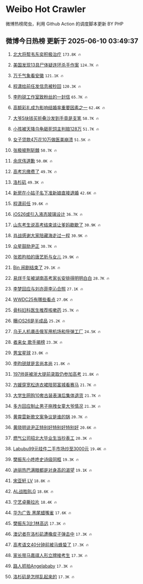 # Weibo Hot Crawler 



微博热榜爬虫，利用 Github Action 的调度脚本更新 BY PHP 


## 微博今日热榜 更新于 2025-06-10 03:49:37 
1. [北大将帮韦东奕积极治疗](https://s.weibo.com/weibo?q=%23%E5%8C%97%E5%A4%A7%E5%B0%86%E5%B8%AE%E9%9F%A6%E4%B8%9C%E5%A5%95%E7%A7%AF%E6%9E%81%E6%B2%BB%E7%96%97%23&t=31&band_rank=1&Refer=top) `173.8K 🔥` 

1. [美国发现13具尸体疑连环杀手作案](https://s.weibo.com/weibo?q=%23%E7%BE%8E%E5%9B%BD%E5%8F%91%E7%8E%B013%E5%85%B7%E5%B0%B8%E4%BD%93%E7%96%91%E8%BF%9E%E7%8E%AF%E6%9D%80%E6%89%8B%E4%BD%9C%E6%A1%88%23&t=31&band_rank=2&Refer=top) `124.7K 🔥` 

1. [万千气象看安徽](https://s.weibo.com/weibo?q=%23%E4%B8%87%E5%8D%83%E6%B0%94%E8%B1%A1%E7%9C%8B%E5%AE%89%E5%BE%BD%23&t=31&band_rank=3&Refer=top) `121.1K 🔥` 

1. [程潇给前任发信息被秒回](https://s.weibo.com/weibo?q=%E7%A8%8B%E6%BD%87%E7%BB%99%E5%89%8D%E4%BB%BB%E5%8F%91%E4%BF%A1%E6%81%AF%E8%A2%AB%E7%A7%92%E5%9B%9E&t=31&band_rank=4&Refer=top) `120.3K 🔥` 

1. [李昀锐工作室致粉丝的一封信](https://s.weibo.com/weibo?q=%23%E6%9D%8E%E6%98%80%E9%94%90%E5%B7%A5%E4%BD%9C%E5%AE%A4%E8%87%B4%E7%B2%89%E4%B8%9D%E7%9A%84%E4%B8%80%E5%B0%81%E4%BF%A1%23&t=31&band_rank=5&Refer=top) `65.7K 🔥` 

1. [高额彩礼成为影响结婚率重要因素之一](https://s.weibo.com/weibo?q=%23%E9%AB%98%E9%A2%9D%E5%BD%A9%E7%A4%BC%E6%88%90%E4%B8%BA%E5%BD%B1%E5%93%8D%E7%BB%93%E5%A9%9A%E7%8E%87%E9%87%8D%E8%A6%81%E5%9B%A0%E7%B4%A0%E4%B9%8B%E4%B8%80%23&t=31&band_rank=6&Refer=top) `62.4K 🔥` 

1. [大爷5块钱买折叠沙发到手竟是支笔](https://s.weibo.com/weibo?q=%23%E5%A4%A7%E7%88%B75%E5%9D%97%E9%92%B1%E4%B9%B0%E6%8A%98%E5%8F%A0%E6%B2%99%E5%8F%91%E5%88%B0%E6%89%8B%E7%AB%9F%E6%98%AF%E6%94%AF%E7%AC%94%23&t=31&band_rank=7&Refer=top) `58.7K 🔥` 

1. [小孩被天降乌龟砸死饲主判赔128万](https://s.weibo.com/weibo?q=%23%E5%B0%8F%E5%AD%A9%E8%A2%AB%E5%A4%A9%E9%99%8D%E4%B9%8C%E9%BE%9F%E7%A0%B8%E6%AD%BB%E9%A5%B2%E4%B8%BB%E5%88%A4%E8%B5%94128%E4%B8%87%23&t=31&band_rank=8&Refer=top) `51.7K 🔥` 

1. [女子贷款4万花10万做医美崩溃](https://s.weibo.com/weibo?q=%23%E5%A5%B3%E5%AD%90%E8%B4%B7%E6%AC%BE4%E4%B8%87%E8%8A%B110%E4%B8%87%E5%81%9A%E5%8C%BB%E7%BE%8E%E5%B4%A9%E6%BA%83%23&t=31&band_rank=9&Refer=top) `51.5K 🔥` 

1. [张极披荆斩棘](https://s.weibo.com/weibo?q=%23%E5%BC%A0%E6%9E%81%E6%8A%AB%E8%8D%86%E6%96%A9%E6%A3%98%23&t=31&band_rank=10&Refer=top) `50.7K 🔥` 

1. [余庆伟道歉](https://s.weibo.com/weibo?q=%E4%BD%99%E5%BA%86%E4%BC%9F%E9%81%93%E6%AD%89&t=31&band_rank=11&Refer=top) `50.0K 🔥` 

1. [高考忘缴费了](https://s.weibo.com/weibo?q=%E9%AB%98%E8%80%83%E5%BF%98%E7%BC%B4%E8%B4%B9%E4%BA%86&t=31&band_rank=12&Refer=top) `49.7K 🔥` 

1. [洛杉矶](https://s.weibo.com/weibo?q=%E6%B4%9B%E6%9D%89%E7%9F%B6&t=31&band_rank=13&Refer=top) `49.3K 🔥` 

1. [新房在小姑子名下准新娘直接退婚](https://s.weibo.com/weibo?q=%23%E6%96%B0%E6%88%BF%E5%9C%A8%E5%B0%8F%E5%A7%91%E5%AD%90%E5%90%8D%E4%B8%8B%E5%87%86%E6%96%B0%E5%A8%98%E7%9B%B4%E6%8E%A5%E9%80%80%E5%A9%9A%23&t=31&band_rank=14&Refer=top) `42.6K 🔥` 

1. [程潇前任](https://s.weibo.com/weibo?q=%E7%A8%8B%E6%BD%87%E5%89%8D%E4%BB%BB&t=31&band_rank=15&Refer=top) `39.6K 🔥` 

1. [iOS26或引入液态玻璃设计](https://s.weibo.com/weibo?q=%23iOS26%E6%88%96%E5%BC%95%E5%85%A5%E6%B6%B2%E6%80%81%E7%8E%BB%E7%92%83%E8%AE%BE%E8%AE%A1%23&t=31&band_rank=16&Refer=top) `36.7K 🔥` 

1. [山东考生说高考结束该让爹妈歇歇了](https://s.weibo.com/weibo?q=%23%E5%B1%B1%E4%B8%9C%E8%80%83%E7%94%9F%E8%AF%B4%E9%AB%98%E8%80%83%E7%BB%93%E6%9D%9F%E8%AF%A5%E8%AE%A9%E7%88%B9%E5%A6%88%E6%AD%87%E6%AD%87%E4%BA%86%23&t=31&band_rank=17&Refer=top) `30.9K 🔥` 

1. [肖战感谢大家陪藏海走过一程](https://s.weibo.com/weibo?q=%23%E8%82%96%E6%88%98%E6%84%9F%E8%B0%A2%E5%A4%A7%E5%AE%B6%E9%99%AA%E8%97%8F%E6%B5%B7%E8%B5%B0%E8%BF%87%E4%B8%80%E7%A8%8B%23&t=31&band_rank=18&Refer=top) `30.9K 🔥` 

1. [众星鼓励尹正](https://s.weibo.com/weibo?q=%23%E4%BC%97%E6%98%9F%E9%BC%93%E5%8A%B1%E5%B0%B9%E6%AD%A3%23&t=31&band_rank=19&Refer=top) `30.7K 🔥` 

1. [张若昀拍的唐艺昕与女儿](https://s.weibo.com/weibo?q=%23%E5%BC%A0%E8%8B%A5%E6%98%80%E6%8B%8D%E7%9A%84%E5%94%90%E8%89%BA%E6%98%95%E4%B8%8E%E5%A5%B3%E5%84%BF%23&t=31&band_rank=20&Refer=top) `29.9K 🔥` 

1. [Bin 闹剧结束了](https://s.weibo.com/weibo?q=Bin%20%E9%97%B9%E5%89%A7%E7%BB%93%E6%9D%9F%E4%BA%86&t=31&band_rank=21&Refer=top) `29.1K 🔥` 

1. [易烊千玺被湖南高考家长安排得明明白白](https://s.weibo.com/weibo?q=%23%E6%98%93%E7%83%8A%E5%8D%83%E7%8E%BA%E8%A2%AB%E6%B9%96%E5%8D%97%E9%AB%98%E8%80%83%E5%AE%B6%E9%95%BF%E5%AE%89%E6%8E%92%E5%BE%97%E6%98%8E%E6%98%8E%E7%99%BD%E7%99%BD%23&t=31&band_rank=22&Refer=top) `28.7K 🔥` 

1. [李梦回应与刘亦菲李沁合照](https://s.weibo.com/weibo?q=%23%E6%9D%8E%E6%A2%A6%E5%9B%9E%E5%BA%94%E4%B8%8E%E5%88%98%E4%BA%A6%E8%8F%B2%E6%9D%8E%E6%B2%81%E5%90%88%E7%85%A7%23&t=31&band_rank=23&Refer=top) `27.1K 🔥` 

1. [WWDC25有哪些看点](https://s.weibo.com/weibo?q=%23WWDC25%E6%9C%89%E5%93%AA%E4%BA%9B%E7%9C%8B%E7%82%B9%23&t=31&band_rank=24&Refer=top) `27.0K 🔥` 

1. [骨科妇科医生推荐咳嗽药](https://s.weibo.com/weibo?q=%23%E9%AA%A8%E7%A7%91%E5%A6%87%E7%A7%91%E5%8C%BB%E7%94%9F%E6%8E%A8%E8%8D%90%E5%92%B3%E5%97%BD%E8%8D%AF%23&t=31&band_rank=25&Refer=top) `25.7K 🔥` 

1. [曝iOS26是半成品](https://s.weibo.com/weibo?q=%23%E6%9B%9DiOS26%E6%98%AF%E5%8D%8A%E6%88%90%E5%93%81%23&t=31&band_rank=26&Refer=top) `25.2K 🔥` 

1. [乌无人机袭击俄军用机场和导弹工厂](https://s.weibo.com/weibo?q=%23%E4%B9%8C%E6%97%A0%E4%BA%BA%E6%9C%BA%E8%A2%AD%E5%87%BB%E4%BF%84%E5%86%9B%E7%94%A8%E6%9C%BA%E5%9C%BA%E5%92%8C%E5%AF%BC%E5%BC%B9%E5%B7%A5%E5%8E%82%23&t=31&band_rank=27&Refer=top) `24.5K 🔥` 

1. [者来女 歌手揭榜](https://s.weibo.com/weibo?q=%E8%80%85%E6%9D%A5%E5%A5%B3%20%E6%AD%8C%E6%89%8B%E6%8F%AD%E6%A6%9C&t=31&band_rank=28&Refer=top) `23.3K 🔥` 

1. [男宝星球](https://s.weibo.com/weibo?q=%E7%94%B7%E5%AE%9D%E6%98%9F%E7%90%83&t=31&band_rank=29&Refer=top) `23.0K 🔥` 

1. [李昀锐就是言尚本尚](https://s.weibo.com/weibo?q=%23%E6%9D%8E%E6%98%80%E9%94%90%E5%B0%B1%E6%98%AF%E8%A8%80%E5%B0%9A%E6%9C%AC%E5%B0%9A%23&t=31&band_rank=30&Refer=top) `21.8K 🔥` 

1. [197帅哥被浙大提前录取仍参加高考](https://s.weibo.com/weibo?q=%23197%E5%B8%85%E5%93%A5%E8%A2%AB%E6%B5%99%E5%A4%A7%E6%8F%90%E5%89%8D%E5%BD%95%E5%8F%96%E4%BB%8D%E5%8F%82%E5%8A%A0%E9%AB%98%E8%80%83%23&t=31&band_rank=31&Refer=top) `21.8K 🔥` 

1. [方媛穿宽松连衣裙陪郭富城看赛马](https://s.weibo.com/weibo?q=%23%E6%96%B9%E5%AA%9B%E7%A9%BF%E5%AE%BD%E6%9D%BE%E8%BF%9E%E8%A1%A3%E8%A3%99%E9%99%AA%E9%83%AD%E5%AF%8C%E5%9F%8E%E7%9C%8B%E8%B5%9B%E9%A9%AC%23&t=31&band_rank=32&Refer=top) `21.7K 🔥` 

1. [大学生网购10套古装表演后集体退货](https://s.weibo.com/weibo?q=%23%E5%A4%A7%E5%AD%A6%E7%94%9F%E7%BD%91%E8%B4%AD10%E5%A5%97%E5%8F%A4%E8%A3%85%E8%A1%A8%E6%BC%94%E5%90%8E%E9%9B%86%E4%BD%93%E9%80%80%E8%B4%A7%23&t=31&band_rank=33&Refer=top) `21.7K 🔥` 

1. [多方回应制止男子拖拽女童大爷情况](https://s.weibo.com/weibo?q=%23%E5%A4%9A%E6%96%B9%E5%9B%9E%E5%BA%94%E5%88%B6%E6%AD%A2%E7%94%B7%E5%AD%90%E6%8B%96%E6%8B%BD%E5%A5%B3%E7%AB%A5%E5%A4%A7%E7%88%B7%E6%83%85%E5%86%B5%23&t=31&band_rank=34&Refer=top) `21.3K 🔥` 

1. [黄霄雲新歌文案争议是谁的锅](https://s.weibo.com/weibo?q=%23%E9%BB%84%E9%9C%84%E9%9B%B2%E6%96%B0%E6%AD%8C%E6%96%87%E6%A1%88%E4%BA%89%E8%AE%AE%E6%98%AF%E8%B0%81%E7%9A%84%E9%94%85%23&t=31&band_rank=35&Refer=top) `20.7K 🔥` 

1. [黄晓明说尹正特别好特别好特别好](https://s.weibo.com/weibo?q=%23%E9%BB%84%E6%99%93%E6%98%8E%E8%AF%B4%E5%B0%B9%E6%AD%A3%E7%89%B9%E5%88%AB%E5%A5%BD%E7%89%B9%E5%88%AB%E5%A5%BD%E7%89%B9%E5%88%AB%E5%A5%BD%23&t=31&band_rank=36&Refer=top) `20.6K 🔥` 

1. [燃气公司招北大毕业生当抄表工](https://s.weibo.com/weibo?q=%23%E7%87%83%E6%B0%94%E5%85%AC%E5%8F%B8%E6%8B%9B%E5%8C%97%E5%A4%A7%E6%AF%95%E4%B8%9A%E7%94%9F%E5%BD%93%E6%8A%84%E8%A1%A8%E5%B7%A5%23&t=31&band_rank=37&Refer=top) `20.3K 🔥` 

1. [Labubu99元挂件二手市场炒至3000元](https://s.weibo.com/weibo?q=%23Labubu99%E5%85%83%E6%8C%82%E4%BB%B6%E4%BA%8C%E6%89%8B%E5%B8%82%E5%9C%BA%E7%82%92%E8%87%B33000%E5%85%83%23&t=31&band_rank=38&Refer=top) `19.4K 🔥` 

1. [樊振东小咚咚史诗级同框](https://s.weibo.com/weibo?q=%E6%A8%8A%E6%8C%AF%E4%B8%9C%E5%B0%8F%E5%92%9A%E5%92%9A%E5%8F%B2%E8%AF%97%E7%BA%A7%E5%90%8C%E6%A1%86&t=31&band_rank=39&Refer=top) `19.3K 🔥` 

1. [迪丽热巴满眼都是对身高的渴望](https://s.weibo.com/weibo?q=%E8%BF%AA%E4%B8%BD%E7%83%AD%E5%B7%B4%E6%BB%A1%E7%9C%BC%E9%83%BD%E6%98%AF%E5%AF%B9%E8%BA%AB%E9%AB%98%E7%9A%84%E6%B8%B4%E6%9C%9B&t=31&band_rank=40&Refer=top) `19.1K 🔥` 

1. [宋亚轩 LV](https://s.weibo.com/weibo?q=%E5%AE%8B%E4%BA%9A%E8%BD%A9%20LV&t=31&band_rank=41&Refer=top) `18.8K 🔥` 

1. [AL战胜BLG](https://s.weibo.com/weibo?q=AL%E6%88%98%E8%83%9CBLG&t=31&band_rank=42&Refer=top) `18.6K 🔥` 

1. [宁艺卓撕拉片](https://s.weibo.com/weibo?q=%E5%AE%81%E8%89%BA%E5%8D%93%E6%92%95%E6%8B%89%E7%89%87&t=31&band_rank=43&Refer=top) `18.4K 🔥` 

1. [华为广告 黑尾蜡嘴雀](https://s.weibo.com/weibo?q=%E5%8D%8E%E4%B8%BA%E5%B9%BF%E5%91%8A%20%E9%BB%91%E5%B0%BE%E8%9C%A1%E5%98%B4%E9%9B%80&t=31&band_rank=44&Refer=top) `17.6K 🔥` 

1. [樊振东3比1林高远](https://s.weibo.com/weibo?q=%23%E6%A8%8A%E6%8C%AF%E4%B8%9C3%E6%AF%941%E6%9E%97%E9%AB%98%E8%BF%9C%23&t=31&band_rank=45&Refer=top) `17.3K 🔥` 

1. [澳记者在洛杉矶遭橡皮子弹击中](https://s.weibo.com/weibo?q=%23%E6%BE%B3%E8%AE%B0%E8%80%85%E5%9C%A8%E6%B4%9B%E6%9D%89%E7%9F%B6%E9%81%AD%E6%A9%A1%E7%9A%AE%E5%AD%90%E5%BC%B9%E5%87%BB%E4%B8%AD%23&t=31&band_rank=46&Refer=top) `17.3K 🔥` 

1. [高考语文40分钟前被马蜂蛰了](https://s.weibo.com/weibo?q=%23%E9%AB%98%E8%80%83%E8%AF%AD%E6%96%8740%E5%88%86%E9%92%9F%E5%89%8D%E8%A2%AB%E9%A9%AC%E8%9C%82%E8%9B%B0%E4%BA%86%23&t=31&band_rank=47&Refer=top) `17.3K 🔥` 

1. [家长带马嘉祺人形立牌接考生](https://s.weibo.com/weibo?q=%23%E5%AE%B6%E9%95%BF%E5%B8%A6%E9%A9%AC%E5%98%89%E7%A5%BA%E4%BA%BA%E5%BD%A2%E7%AB%8B%E7%89%8C%E6%8E%A5%E8%80%83%E7%94%9F%23&t=31&band_rank=48&Refer=top) `17.3K 🔥` 

1. [路人抓拍Angelababy](https://s.weibo.com/weibo?q=%23%E8%B7%AF%E4%BA%BA%E6%8A%93%E6%8B%8DAngelababy%23&t=31&band_rank=49&Refer=top) `17.3K 🔥` 

1. [洛杉矶是怎样乱起来的](https://s.weibo.com/weibo?q=%23%E6%B4%9B%E6%9D%89%E7%9F%B6%E6%98%AF%E6%80%8E%E6%A0%B7%E4%B9%B1%E8%B5%B7%E6%9D%A5%E7%9A%84%23&t=31&band_rank=50&Refer=top) `17.3K 🔥` 

